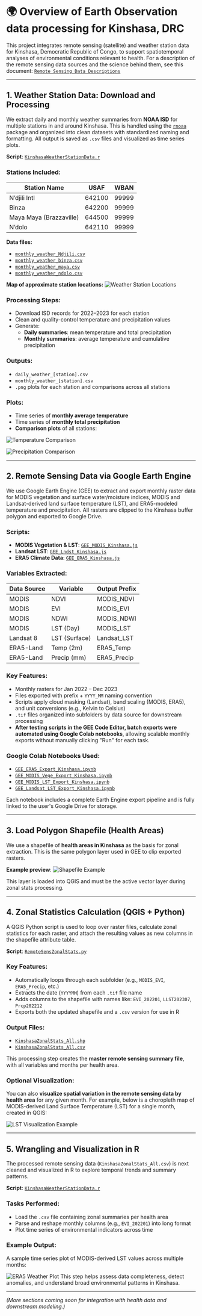 # 🌍 Overview of Earth Observation data processing for Kinshasa, DRC

This project integrates remote sensing (satellite) and weather station data for Kinshasa, Democratic Republic of Congo, to support spatiotemporal analyses of environmental conditions relevant to health.
For a description of the remote sensing data sources and the science behind them, see this document: [`Remote Sensing Data Descriptions`](https://github.com/parker-group/Kinshasa_EO/blob/main/EO_Products.odt)

---

## 1. Weather Station Data: Download and Processing

We extract daily and monthly weather summaries from **NOAA ISD** for multiple stations in and around Kinshasa. This is handled using the [`rnoaa`](https://docs.ropensci.org/rnoaa/) package and organized into clean datasets with standardized naming and formatting. All output is saved as `.csv` files and visualized as time series plots.

**Script**: [`KinshasaWeatherStationData.r`](https://github.com/parker-group/Kinshasa_EO/blob/main/KinshasaWeatherStationData.r)

### Stations Included:

| Station Name       | USAF    | WBAN   |
|--------------------|---------|--------|
| N’djili Intl       | 642100  | 99999  |
| Binza              | 642200  | 99999  |
| Maya Maya (Brazzaville) | 644500 | 99999 |
| N’dolo             | 642110  | 99999  |

**Data files:**
- [`monthly_weather_Ndjili.csv`](https://github.com/parker-group/Kinshasa_EO/blob/main/monthly_weather_Ndjili.csv)
- [`monthly_weather_binza.csv`](https://github.com/parker-group/Kinshasa_EO/blob/main/monthly_weather_binza.csv)
- [`monthly_weather_maya.csv`](https://github.com/parker-group/Kinshasa_EO/blob/main/monthly_weather_maya.csv)
- [`monthly_weather_ndolo.csv`](https://github.com/parker-group/Kinshasa_EO/blob/main/monthly_weather_ndolo.csv)

**Map of approximate station locations:**
![Weather Station Locations](https://github.com/parker-group/Kinshasa_EO/blob/main/WeatherStationLocations.png)

### Processing Steps:

- Download ISD records for 2022–2023 for each station
- Clean and quality-control temperature and precipitation values
- Generate:
  - **Daily summaries**: mean temperature and total precipitation
  - **Monthly summaries**: average temperature and cumulative precipitation

### Outputs:

- `daily_weather_[station].csv`  
- `monthly_weather_[station].csv`
- `.png` plots for each station and comparisons across all stations

### Plots:

- Time series of **monthly average temperature**
- Time series of **monthly total precipitation**
- **Comparison plots** of all stations:

![Temperature Comparison](https://github.com/parker-group/Kinshasa_EO/blob/main/temperature_comparison.png)

![Precipitation Comparison](https://github.com/parker-group/Kinshasa_EO/blob/main/precipitation_comparison.png)

---

## 2. Remote Sensing Data via Google Earth Engine

We use Google Earth Engine (GEE) to extract and export monthly raster data for MODIS vegetation and surface water/moisture indices, MODIS and Landsat-derived land surface temperature (LST), and ERA5-modeled temperature and precipitation. All rasters are clipped to the Kinshasa buffer polygon and exported to Google Drive.

### Scripts:
- **MODIS Vegetation & LST**: [`GEE_MODIS_Kinshasa.js`](https://github.com/parker-group/Kinshasa_EO/blob/main/GEE_MODIS_Kinshasa.js)
- **Landsat LST**: [`GEE_Lndst_Kinshasa.js`](https://github.com/parker-group/Kinshasa_EO/blob/main/GEE_Lndst_Kinshasa.js)
- **ERA5 Climate Data**: [`GEE_ERA5_Kinshasa.js`](https://github.com/parker-group/Kinshasa_EO/blob/main/GEE_ERA5_Kinshasa.js)

### Variables Extracted:

| Data Source | Variable     | Output Prefix |
|-------------|--------------|----------------|
| MODIS       | NDVI         | MODIS_NDVI     |
| MODIS       | EVI          | MODIS_EVI      |
| MODIS       | NDWI         | MODIS_NDWI     |
| MODIS       | LST (Day)    | MODIS_LST      |
| Landsat 8   | LST (Surface)| Landsat_LST    |
| ERA5-Land   | Temp (2m)    | ERA5_Temp      |
| ERA5-Land   | Precip (mm)  | ERA5_Precip    |

### Key Features:
- Monthly rasters for Jan 2022 – Dec 2023
- Files exported with prefix + `YYYY_MM` naming convention
- Scripts apply cloud masking (Landsat), band scaling (MODIS, ERA5), and unit conversions (e.g., Kelvin to Celsius)
- `.tif` files organized into subfolders by data source for downstream processing
- **After testing scripts in the GEE Code Editor, batch exports were automated using Google Colab notebooks**, allowing scalable monthly exports without manually clicking "Run" for each task.

### Google Colab Notebooks Used:
- [`GEE_ERA5_Export_Kinshasa.ipynb`](https://github.com/parker-group/Kinshasa_EO/blob/main/GEE_ERA5_Export_Kinshasa.ipynb)
- [`GEE_MODIS_Vege_Export_Kinshasa.ipynb`](https://github.com/parker-group/Kinshasa_EO/blob/main/GEE_MODIS_Vege_Export_Kinshasa.ipynb)
- [`GEE_MODIS_LST_Export_Kinshasa.ipynb`](https://github.com/parker-group/Kinshasa_EO/blob/main/GEE_MODIS_LST_Export_Kinshasa.ipynb)
- [`GEE_Landsat_LST_Export_Kinshasa.ipynb`](https://github.com/parker-group/Kinshasa_EO/blob/main/GEE_Landsat_LST_Export_Kinshasa.ipynb)

Each notebook includes a complete Earth Engine export pipeline and is fully linked to the user's Google Drive for storage.

---

## 3. Load Polygon Shapefile (Health Areas)

We use a shapefile of **health areas in Kinshasa** as the basis for zonal extraction. This is the same polygon layer used in GEE to clip exported rasters.

**Example preview**:
![Shapefile Example](https://github.com/parker-group/Kinshasa_EO/blob/main/ShapesExample.png)

This layer is loaded into QGIS and must be the active vector layer during zonal stats processing.

---

## 4. Zonal Statistics Calculation (QGIS + Python)

A QGIS Python script is used to loop over raster files, calculate zonal statistics for each raster, and attach the resulting values as new columns in the shapefile attribute table.

**Script**: [`RemoteSensZonalStats.py`](https://github.com/parker-group/Kinshasa_EO/blob/main/RemoteSensZonalStats.py)

### Key Features:
- Automatically loops through each subfolder (e.g., `MODIS_EVI`, `ERA5_Precip`, etc.)
- Extracts the date (`YYYYMM`) from each `.tif` file name
- Adds columns to the shapefile with names like: `EVI_202201`, `LLST202307`, `Prcp202212`
- Exports both the updated shapefile and a `.csv` version for use in R

### Output Files:
- [`KinshasaZonalStats_All.shp`](https://github.com/parker-group/Kinshasa_EO)  
- [`KinshasaZonalStats_All.csv`](https://github.com/parker-group/Kinshasa_EO/blob/main/KinshasaZonalStats_All.csv)

This processing step creates the **master remote sensing summary file**, with all variables and months per health area.

### Optional Visualization:
You can also **visualize spatial variation in the remote sensing data by health area** for any given month. For example, below is a choropleth map of MODIS-derived Land Surface Temperature (LST) for a single month, created in QGIS:

![LST Visualization Example](https://github.com/parker-group/Kinshasa_EO/blob/main/ShapesExampleLST.png)

---

## 5. Wrangling and Visualization in R

The processed remote sensing data (`KinshasaZonalStats_All.csv`) is next cleaned and visualized in R to explore temporal trends and summary patterns.

**Script**: [`KinshasaWeatherStationData.r`](https://github.com/parker-group/Kinshasa_EO/blob/main/KinshasaWeatherStationData.r)

### Tasks Performed:
- Load the `.csv` file containing zonal summaries per health area
- Parse and reshape monthly columns (e.g., `EVI_202201`) into long format
- Plot time series of environmental indicators across time

### Example Output:
A sample time series plot of MODIS-derived LST values across multiple months:

![ERA5 Weather Plot](https://github.com/parker-group/Kinshasa_EO/blob/main/ERA5_BinzaMalukoWeather.png)
This step helps assess data completeness, detect anomalies, and understand broad environmental patterns in Kinshasa.


---

_(More sections coming soon for integration with health data and downstream modeling.)_

